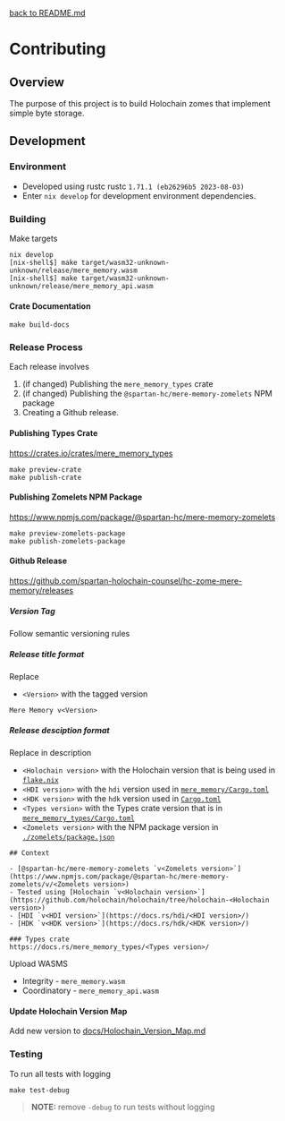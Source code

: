 [back to README.md](README.md)

# Contributing

## Overview
The purpose of this project is to build Holochain zomes that implement simple byte storage.


## Development

### Environment

- Developed using rustc rustc `1.71.1 (eb26296b5 2023-08-03)`
- Enter `nix develop` for development environment dependencies.

### Building

Make targets
```
nix develop
[nix-shell$] make target/wasm32-unknown-unknown/release/mere_memory.wasm
[nix-shell$] make target/wasm32-unknown-unknown/release/mere_memory_api.wasm
```

#### Crate Documentation

```
make build-docs
```


### Release Process
Each release involves

1. (if changed) Publishing the `mere_memory_types` crate
2. (if changed) Publishing the `@spartan-hc/mere-memory-zomelets` NPM package
3. Creating a Github release.


#### Publishing Types Crate

https://crates.io/crates/mere_memory_types

```
make preview-crate
make publish-crate
```

#### Publishing Zomelets NPM Package

https://www.npmjs.com/package/@spartan-hc/mere-memory-zomelets

```
make preview-zomelets-package
make publish-zomelets-package
```


#### Github Release
https://github.com/spartan-holochain-counsel/hc-zome-mere-memory/releases

##### Version Tag
Follow semantic versioning rules

##### Release title format
Replace
- `<Version>` with the tagged version

```
Mere Memory v<Version>
```

##### Release desciption format
Replace in description
- `<Holochain version>` with the Holochain version that is being used in [`flake.nix`](flake.nix)
- `<HDI version>` with the `hdi` version used in [`mere_memory/Cargo.toml`](mere_memory/Cargo.toml)
- `<HDK version>` with the `hdk` version used in [`Cargo.toml`](Cargo.toml)
- `<Types version>` with the Types crate version that is in [`mere_memory_types/Cargo.toml`](mere_memory_types/Cargo.toml)
- `<Zomelets version>` with the NPM package version in [`./zomelets/package.json`](./zomelets/package.json)

```
## Context

- [@spartan-hc/mere-memory-zomelets `v<Zomelets version>`](https://www.npmjs.com/package/@spartan-hc/mere-memory-zomelets/v/<Zomelets version>)
- Tested using [Holochain `v<Holochain version>`](https://github.com/holochain/holochain/tree/holochain-<Holochain version>)
- [HDI `v<HDI version>`](https://docs.rs/hdi/<HDI version>/)
- [HDK `v<HDK version>`](https://docs.rs/hdk/<HDK version>/)

### Types crate
https://docs.rs/mere_memory_types/<Types version>/
```

Upload WASMS
- Integrity - `mere_memory.wasm`
- Coordinatory - `mere_memory_api.wasm`

#### Update Holochain Version Map

Add new version to [docs/Holochain_Version_Map.md](docs/Holochain_Version_Map.md)


### Testing

To run all tests with logging
```
make test-debug
```

> **NOTE:** remove `-debug` to run tests without logging
